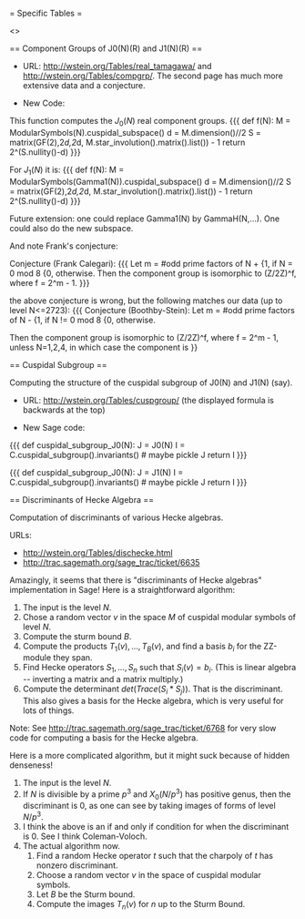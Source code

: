 = Specific Tables =

<<TableOfContents>>

== Component Groups of J0(N)(R) and J1(N)(R) ==

 * URL: http://wstein.org/Tables/real_tamagawa/ and http://wstein.org/Tables/compgrp/.    The second page has much more extensive data and a conjecture. 

 * New Code:

This function computes the $J_0(N)$ real component groups. 
{{{
def f(N):
    M = ModularSymbols(N).cuspidal_subspace()
    d = M.dimension()//2
    S = matrix(GF(2),2*d,2*d, M.star_involution().matrix().list()) - 1
    return 2^(S.nullity()-d)
}}}

For $J_1(N)$ it is:
{{{
def f(N):
    M = ModularSymbols(Gamma1(N)).cuspidal_subspace()
    d = M.dimension()//2
    S = matrix(GF(2),2*d,2*d, M.star_involution().matrix().list()) - 1
    return 2^(S.nullity()-d)
}}}

Future extension: one could replace Gamma1(N) by GammaH(N,...).  One could also do the new subspace.

And note Frank's conjecture:

Conjecture (Frank Calegari):
{{{ 
Let m = #odd prime factors of N +  {1, if N = 0 mod 8
                                   {0, otherwise.
Then the component group is isomorphic to (Z/2Z)^f, where f = 2^m - 1.
}}}

the above conjecture is wrong, but the following matches our data (up to level N<=2723):
{{{
Conjecture (Boothby-Stein):
Let m = #odd prime factors of N -  {1, if N != 0 mod 8
                                   {0, otherwise.

Then the component group is isomorphic to (Z/2Z)^f, where f = 2^m - 1, unless N=1,2,4, in which case the component is
}}


== Cuspidal Subgroup ==

Computing the structure of the cuspidal subgroup of J0(N) and J1(N) (say). 

 * URL: http://wstein.org/Tables/cuspgroup/  (the displayed formula is backwards at the top)

 * New Sage code:

{{{
def cuspidal_subgroup_J0(N):
    J = J0(N)
    I = C.cuspidal_subgroup().invariants()
    # maybe pickle J
    return I
}}}

{{{
def cuspidal_subgroup_J0(N):
    J = J1(N)
    I = C.cuspidal_subgroup().invariants()
    # maybe pickle J
    return I
}}}

== Discriminants of Hecke Algebra ==

Computation of discriminants of various Hecke algebras.

 URLs: 

   * http://wstein.org/Tables/dischecke.html
   * http://trac.sagemath.org/sage_trac/ticket/6635

Amazingly, it seems that there is "discriminants of Hecke algebras" implementation in Sage!
Here is a straightforward algorithm:
 1. The input is the level $N$.
 2. Chose a random vector $v$ in the space $M$ of cuspidal modular symbols of level $N$.
 3. Compute the sturm bound $B$.
 4. Compute the products $T_1(v), ..., T_B(v)$, and find a basis $b_i$ for the ZZ-module they span.
 5. Find Hecke operators $S_1, ..., S_n$ such that $S_i(v) = b_i$.  (This is linear algebra -- inverting a matrix and a matrix multiply.)
 6. Compute the determinant $det ( Trace(S_i * S_j) )$.  That is the discriminant.  This also gives a basis for the Hecke algebra, which is very useful for lots of things. 

Note: See http://trac.sagemath.org/sage_trac/ticket/6768 for very slow code for computing a basis for the Hecke algebra. 

Here is a more complicated algorithm, but it might suck because of hidden denseness!

 1. The input is the level $N$.
 2. If $N$ is divisible by a prime $p^3$ and $X_0(N/p^3)$ has positive genus, then the discriminant is $0$, as one can see by taking images of forms of level $N/p^3$.
 3. I think the above is an if and only if condition for when the discriminant is $0$.  See I think Coleman-Voloch.
 4. The actual algorithm now.  
     1. Find a random Hecke operator $t$ such that the charpoly of $t$ has nonzero discriminant.
     2. Choose a random vector $v$ in the space of cuspidal modular symbols.
     3. Let $B$ be the Sturm bound.
     4. Compute the images $T_n(v)$ for $n$ up to the Sturm Bound. 
     
 

